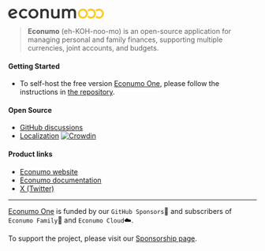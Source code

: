 ![This is an image](econumo.png)

> **Econumo** (eh-KOH-noo-mo) is an open-source application for managing personal and family finances, supporting multiple currencies, joint accounts, and budgets.


#### Getting Started

- To self-host the free version [Econumo One](https://econumo.com/docs/edition/), please follow the instructions in [the repository](https://github.com/econumo/econumo-one).


#### Open Source
- [GitHub discussions](https://github.com/orgs/econumo/discussions)
- [Localization](https://crowdin.com/project/econumo) [![Crowdin](https://badges.crowdin.net/econumo/localized.svg)](https://crowdin.com/project/econumo)


#### Product links
- [Econumo website](https://econumo.com/?utm_source=github)
- [Econumo documentation](https://econumo.com/docs/?utm_source=github)
- [X (Twitter)](https://x.com/econumo)



---
[Econumo One](https://github.com/econumo/econumo-one) is funded by our `GitHub Sponsors`🖤 and subscribers of `Econumo Family`💑 and `Econumo Cloud`☁️. 

To support the project, please visit our [Sponsorship page](https://github.com/sponsors/econumo).
